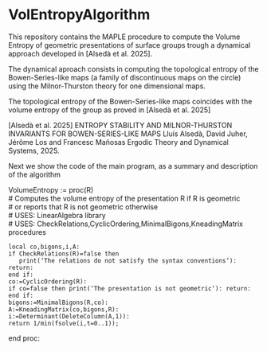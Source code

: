 # VolEntropyAlgorithm
This repository contains the MAPLE procedure to compute the Volume Entropy
of geometric presentations of surface groups trough a dynamical approach
developed in [Alsedà et al. 2025].

The dynamical aproach consists in computing the topological entropy of the
Bowen-Series-like maps (a family of discontinuous maps on the circle)  
using the Milnor-Thurston theory for one dimensional maps.

The topological entropy of the Bowen-Series-like maps coincides with
the volume entropy of the group as proved in [Alsedà et al. 2025]

[Alsedà et al. 2025]
ENTROPY STABILITY AND MILNOR-THURSTON INVARIANTS FOR BOWEN-SERIES-LIKE MAPS
Lluís Alsedà, David Juher, Jérôme Los and Francesc Mañosas
Ergodic Theory and Dynamical Systems, 2025.

Next we show the code of the main program, as a summary and description of the algorithm

VolumeEntropy := proc(R)\
    # Computes the volume entropy of the presentation R if R is geometric   
    # or reports that R is not geometric otherwise    
    # USES: LinearAlgebra library    
    # USES: CheckRelations,CyclicOrdering,MinimalBigons,KneadingMatrix procedures
    
    local co,bigons,i,A:
    if CheckRelations(R)=false then    
       print(‘The relations do not satisfy the syntax conventions‘): return:
    end if:    
    co:=CyclicOrdering(R):
    if co=false then print(‘The presentation is not geometric‘): return: end if:
    bigons:=MinimalBigons(R,co):
    A:=KneadingMatrix(co,bigons,R):
    i:=Determinant(DeleteColumn(A,1)):
    return 1/min(fsolve(i,t=0..1));
end proc:
